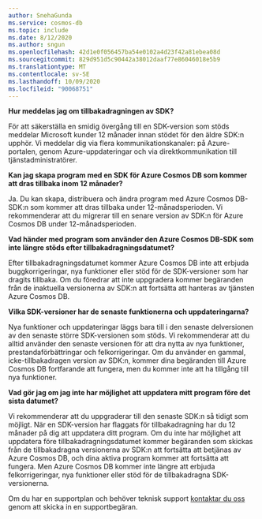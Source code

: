 ```yaml
---
author: SnehaGunda
ms.service: cosmos-db
ms.topic: include
ms.date: 8/12/2020
ms.author: sngun
ms.openlocfilehash: 42d1e0f056457ba54e0102a4d23f42a81ebea08d
ms.sourcegitcommit: 829d951d5c90442a38012daaf77e86046018e5b9
ms.translationtype: MT
ms.contentlocale: sv-SE
ms.lasthandoff: 10/09/2020
ms.locfileid: "90068751"
---
```

**Hur meddelas jag om tillbakadragningen av SDK?**

För att säkerställa en smidig övergång till en SDK-version som stöds meddelar Microsoft kunder 12 månader innan stödet för den äldre SDK:n upphör. Vi meddelar dig via flera kommunikationskanaler: på Azure-portalen, genom Azure-uppdateringar och via direktkommunikation till tjänstadministratörer.

**Kan jag skapa program med en SDK för Azure Cosmos DB som kommer att dras tillbaka inom 12 månader?** 

Ja. Du kan skapa, distribuera och ändra program med Azure Cosmos DB-SDK:n som kommer att dras tillbaka under 12-månadsperioden. Vi rekommenderar att du migrerar till en senare version av SDK:n för Azure Cosmos DB under 12-månadsperioden. 

**Vad händer med program som använder den Azure Cosmos DB-SDK som inte längre stöds efter tillbakadragningsdatumet?** 

Efter tillbakadragningsdatumet kommer Azure Cosmos DB inte att erbjuda buggkorrigeringar, nya funktioner eller stöd för de SDK-versioner som har dragits tillbaka. Om du föredrar att inte uppgradera kommer begäranden från de inaktuella versionerna av SDK:n att fortsätta att hanteras av tjänsten Azure Cosmos DB. 

**Vilka SDK-versioner har de senaste funktionerna och uppdateringarna?**

Nya funktioner och uppdateringar läggs bara till i den senaste delversionen av den senaste större SDK-versionen som stöds. Vi rekommenderar att du alltid använder den senaste versionen för att dra nytta av nya funktioner, prestandaförbättringar och felkorrigeringar. Om du använder en gammal, icke-tillbakadragen version av SDK:n, kommer dina begäranden till Azure Cosmos DB fortfarande att fungera, men du kommer inte att ha tillgång till nya funktioner.  

**Vad gör jag om jag inte har möjlighet att uppdatera mitt program före det sista datumet?**

Vi rekommenderar att du uppgraderar till den senaste SDK:n så tidigt som möjligt. När en SDK-version har flaggats för tillbakadragning har du 12 månader på dig att uppdatera ditt program. Om du inte har möjlighet att uppdatera före tillbakadragningsdatumet kommer begäranden som skickas från de tillbakadragna versionerna av SDK:n att fortsätta att betjänas av Azure Cosmos DB, och dina aktiva program kommer att fortsätta att fungera. Men Azure Cosmos DB kommer inte längre att erbjuda felkorrigeringar, nya funktioner eller stöd för de tillbakadragna SDK-versionerna. 

Om du har en supportplan och behöver teknisk support [kontaktar du oss](https://portal.azure.com/#blade/Microsoft_Azure_Support/HelpAndSupportBlade/overview) genom att skicka in en supportbegäran.
    


